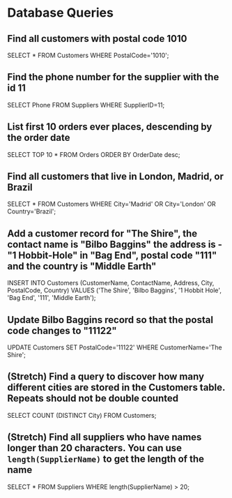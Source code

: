 # Database Queries

## Find all customers with postal code 1010

SELECT * FROM Customers WHERE PostalCode='1010';

## Find the phone number for the supplier with the id 11

SELECT Phone FROM Suppliers WHERE SupplierID=11;

## List first 10 orders ever places, descending by the order date

SELECT TOP 10 * FROM Orders ORDER BY OrderDate desc;

## Find all customers that live in London, Madrid, or Brazil

SELECT * FROM Customers WHERE City='Madrid' OR City='London' OR Country='Brazil';

## Add a customer record for "The Shire", the contact name is "Bilbo Baggins" the address is -"1 Hobbit-Hole" in "Bag End", postal code "111" and the country is "Middle Earth"

INSERT INTO Customers (CustomerName, ContactName, Address, City, PostalCode, Country) VALUES ('The Shire', 'Bilbo Baggins', '1 Hobbit Hole', 'Bag End', '111', 'Middle Earth');

## Update Bilbo Baggins record so that the postal code changes to "11122"

UPDATE Customers SET PostalCode='11122' WHERE CustomerName='The Shire';

## (Stretch) Find a query to discover how many different cities are stored in the Customers table. Repeats should not be double counted

SELECT COUNT (DISTINCT City) FROM Customers;

## (Stretch) Find all suppliers who have names longer than 20 characters. You can use `length(SupplierName)` to get the length of the name

SELECT * FROM Suppliers WHERE length(SupplierName) > 20;
